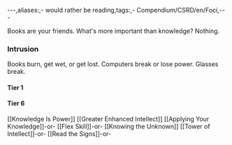 ---,aliases:,- would rather be reading,tags:,- Compendium/CSRD/en/Foci,---

Books are your friends. What's more important than knowledge? Nothing.
 ### Intrusion
Books burn, get wet, or get lost. Computers break or lose power. Glasses break.

#### Tier 1
#### Tier 6
[[Knowledge Is Power]]
[[Greater Enhanced Intellect]]
[[Applying Your Knowledge]]-or-
[[Flex Skill]]-or-
[[Knowing the Unknown]]
[[Tower of Intellect]]-or-
[[Read the Signs]]-or-
